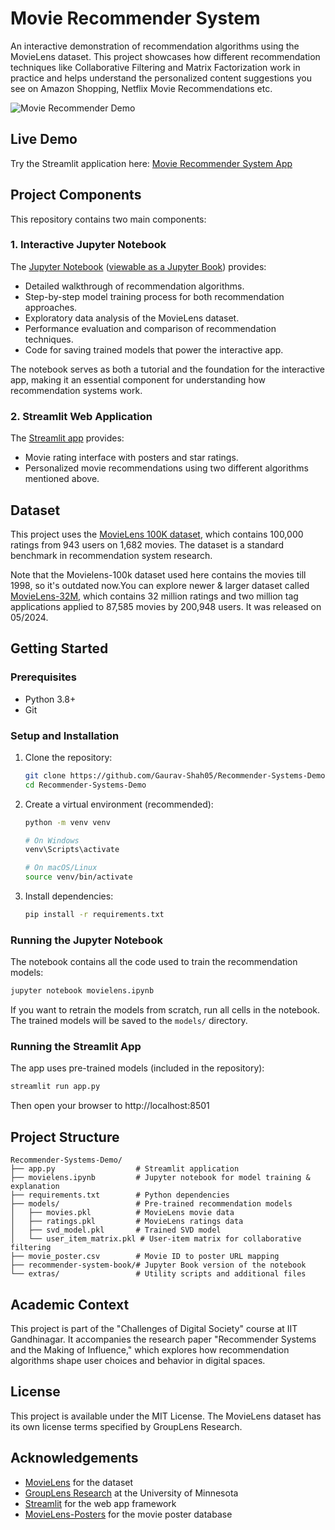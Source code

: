 # Movie Recommender System

An interactive demonstration of recommendation algorithms using the MovieLens dataset. This project showcases how different recommendation techniques like Collaborative Filtering and Matrix Factorization work in practice and helps understand the personalized content suggestions you see on Amazon Shopping, Netflix Movie Recommendations etc.

![Movie Recommender Demo](assets/demo.png)

## Live Demo

Try the Streamlit application here: [Movie Recommender System App](https://gaurav-shah05-recommender-systems-demo-app-py-4a58rr.streamlit.app/)

## Project Components

This repository contains two main components:

### 1. Interactive Jupyter Notebook

The [Jupyter Notebook](movielens.ipynb) ([viewable as a Jupyter Book](https://gaurav-shah05.github.io/Recommender-Systems-Demo/movielens.html)) provides:

- Detailed walkthrough of recommendation algorithms.
- Step-by-step model training process for both recommendation approaches.
- Exploratory data analysis of the MovieLens dataset.
- Performance evaluation and comparison of recommendation techniques.
- Code for saving trained models that power the interactive app.

The notebook serves as both a tutorial and the foundation for the interactive app, making it an essential component for understanding how recommendation systems work.

### 2. Streamlit Web Application

The [Streamlit app](app.py) provides:

- Movie rating interface with posters and star ratings.
- Personalized movie recommendations using two different algorithms mentioned above.

## Dataset

This project uses the [MovieLens 100K dataset](https://grouplens.org/datasets/movielens/100k/), which contains 100,000 ratings from 943 users on 1,682 movies. The dataset is a standard benchmark in recommendation system research.

Note that the Movielens-100k dataset used here contains the movies till 1998, so it's outdated now.You can explore newer & larger dataset called [MovieLens-32M](https://grouplens.org/datasets/movielens/), which contains 32 million ratings and two million tag applications applied to 87,585 movies by 200,948 users. It was released on 05/2024.


## Getting Started

### Prerequisites
- Python 3.8+
- Git

### Setup and Installation

1. Clone the repository:
   ```bash
   git clone https://github.com/Gaurav-Shah05/Recommender-Systems-Demo.git
   cd Recommender-Systems-Demo
   ```

2. Create a virtual environment (recommended):
   ```bash
   python -m venv venv
   
   # On Windows
   venv\Scripts\activate
   
   # On macOS/Linux
   source venv/bin/activate
   ```

3. Install dependencies:
   ```bash
   pip install -r requirements.txt
   ```

### Running the Jupyter Notebook

The notebook contains all the code used to train the recommendation models:

```bash
jupyter notebook movielens.ipynb
```

If you want to retrain the models from scratch, run all cells in the notebook. The trained models will be saved to the `models/` directory.

### Running the Streamlit App

The app uses pre-trained models (included in the repository):

```bash
streamlit run app.py
```

Then open your browser to http://localhost:8501

## Project Structure

```
Recommender-Systems-Demo/
├── app.py                  # Streamlit application
├── movielens.ipynb         # Jupyter notebook for model training & explanation
├── requirements.txt        # Python dependencies
├── models/                 # Pre-trained recommendation models
│   ├── movies.pkl          # MovieLens movie data 
│   ├── ratings.pkl         # MovieLens ratings data
│   ├── svd_model.pkl       # Trained SVD model
│   └── user_item_matrix.pkl # User-item matrix for collaborative filtering
├── movie_poster.csv        # Movie ID to poster URL mapping
├── recommender-system-book/# Jupyter Book version of the notebook
└── extras/                 # Utility scripts and additional files
```

## Academic Context

This project is part of the "Challenges of Digital Society" course at IIT Gandhinagar. It accompanies the research paper "Recommender Systems and the Making of Influence," which explores how recommendation algorithms shape user choices and behavior in digital spaces.

## License

This project is available under the MIT License. The MovieLens dataset has its own license terms specified by GroupLens Research.

## Acknowledgements

- [MovieLens](https://grouplens.org/datasets/movielens/) for the dataset
- [GroupLens Research](https://grouplens.org/) at the University of Minnesota
- [Streamlit](https://streamlit.io/) for the web app framework
- [MovieLens-Posters](https://github.com/babu-thomas/movielens-posters) for the movie poster database